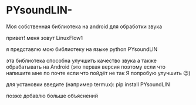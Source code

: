 # PYsoundLIN-
Моя собственная библиотека на android для обработки звука

привет! меня зовут LinuxFlow1

я представлю мою библиотеку на языке python PYsoundLIN

эта библиотека способна улучшить качество звука а также обрабатывать на Android (это первая версия поэтому если что напишите мне по почте если что пойдёт не так Я попробую улучшить 😉)

для установки введите (например termux): pip install PYsoundLIN

позже добавлю больше объяснений
